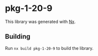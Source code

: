# pkg-1-20-9

This library was generated with [Nx](https://nx.dev).

## Building

Run `nx build pkg-1-20-9` to build the library.
